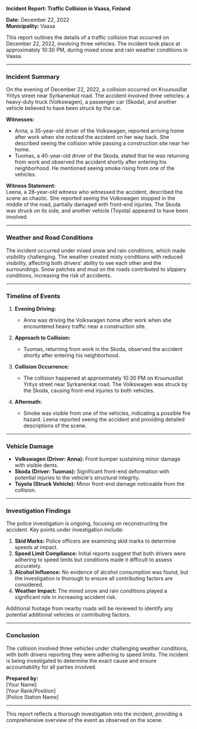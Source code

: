 

**Incident Report: Traffic Collision in Vaasa, Finland**

**Date:** December 22, 2022  
**Municipality:** Vaasa  

This report outlines the details of a traffic collision that occurred on December 22, 2022, involving three vehicles. The incident took place at approximately 10:30 PM, during mixed snow and rain weather conditions in Vaasa.

---

### **Incident Summary**

On the evening of December 22, 2022, a collision occurred on Kruunusillat Yritys street near Syrkanenkat road. The accident involved three vehicles: a heavy-duty truck (Volkswagen), a passenger car (Skoda), and another vehicle believed to have been struck by the car.

**Witnesses:**  
- Anna, a 35-year-old driver of the Volkswagen, reported arriving home after work when she noticed the accident on her way back. She described seeing the collision while passing a construction site near her home.
- Tuomas, a 40-year-old driver of the Skoda, stated that he was returning from work and observed the accident shortly after entering his neighborhood. He mentioned seeing smoke rising from one of the vehicles.

**Witness Statement:**  
Leena, a 28-year-old witness who witnessed the accident, described the scene as chaotic. She reported seeing the Volkswagen stopped in the middle of the road, partially damaged with front-end injuries. The Skoda was struck on its side, and another vehicle (Toyota) appeared to have been involved.

---

### **Weather and Road Conditions**

The incident occurred under mixed snow and rain conditions, which made visibility challenging. The weather created misty conditions with reduced visibility, affecting both drivers' ability to see each other and the surroundings. Snow patches and mud on the roads contributed to slippery conditions, increasing the risk of accidents.

---

### **Timeline of Events**

1. **Evening Driving:**  
   - Anna was driving the Volkswagen home after work when she encountered heavy traffic near a construction site.
   
2. **Approach to Collision:**  
   - Tuomas, returning from work in the Skoda, observed the accident shortly after entering his neighborhood.

3. **Collision Occurrence:**  
   - The collision happened at approximately 10:30 PM on Kruunusillat Yritys street near Syrkanenkat road. The Volkswagen was struck by the Skoda, causing front-end injuries to both vehicles.

4. **Aftermath:**  
   - Smoke was visible from one of the vehicles, indicating a possible fire hazard. Leena reported seeing the accident and providing detailed descriptions of the scene.

---

### **Vehicle Damage**

- **Volkswagen (Driver: Anna):** Front bumper sustaining minor damage with visible dents.
- **Skoda (Driver: Tuomas):** Significant front-end deformation with potential injuries to the vehicle's structural integrity.
- **Toyota (Struck Vehicle):** Minor front-end damage noticeable from the collision.

---

### **Investigation Findings**

The police investigation is ongoing, focusing on reconstructing the accident. Key points under investigation include:

1. **Skid Marks:** Police officers are examining skid marks to determine speeds at impact.
2. **Speed Limit Compliance:** Initial reports suggest that both drivers were adhering to speed limits but conditions made it difficult to assess accurately.
3. **Alcohol Influence:** No evidence of alcohol consumption was found, but the investigation is thorough to ensure all contributing factors are considered.
4. **Weather Impact:** The mixed snow and rain conditions played a significant role in increasing accident risk.

Additional footage from nearby roads will be reviewed to identify any potential additional vehicles or contributing factors.

---

### **Conclusion**

The collision involved three vehicles under challenging weather conditions, with both drivers reporting they were adhering to speed limits. The incident is being investigated to determine the exact cause and ensure accountability for all parties involved.

**Prepared by:**  
[Your Name]  
[Your Rank/Position]  
[Police Station Name]

---

This report reflects a thorough investigation into the incident, providing a comprehensive overview of the event as observed on the scene.